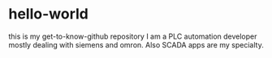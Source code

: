 # hello-world
this is my get-to-know-github repository
I am a PLC automation developer
mostly dealing with siemens and omron.
Also SCADA apps are my specialty.
